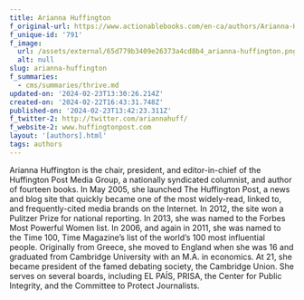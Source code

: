```yaml
---
title: Arianna Huffington
f_original-url: https://www.actionablebooks.com/en-ca/authors/Arianna-Huffington/
f_unique-id: '791'
f_image:
  url: /assets/external/65d779b3409e26373a4cd8b4_arianna-huffington.png
  alt: null
slug: arianna-huffington
f_summaries:
  - cms/summaries/thrive.md
updated-on: '2024-02-23T13:30:26.214Z'
created-on: '2024-02-22T16:43:31.748Z'
published-on: '2024-02-23T13:42:23.311Z'
f_twitter-2: http://twitter.com/ariannahuff/
f_website-2: www.huffingtonpost.com
layout: '[authors].html'
tags: authors
---
```


Arianna Huffington is the chair, president, and editor-in-chief of the Huffington Post Media Group, a nationally syndicated columnist, and author of fourteen books. In May 2005, she launched The Huffington Post, a news and blog site that quickly became one of the most widely-read, linked to, and frequently-cited media brands on the Internet. In 2012, the site won a Pulitzer Prize for national reporting. In 2013, she was named to the Forbes Most Powerful Women list. In 2006, and again in 2011, she was named to the Time 100, Time Magazine’s list of the world’s 100 most influential people. Originally from Greece, she moved to England when she was 16 and graduated from Cambridge University with an M.A. in economics. At 21, she became president of the famed debating society, the Cambridge Union. She serves on several boards, including EL PAÍS, PRISA, the Center for Public Integrity, and the Committee to Protect Journalists.
